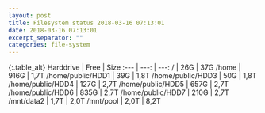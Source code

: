 ```yaml
---
layout: post
title: Filesystem status 2018-03-16 07:13:01
date: 2018-03-16 07:13:01
excerpt_separator: ""
categories: file-system
---
```

{:.table_alt}
Harddrive | Free | Size
:--- | ---: | ---:
/ | 26G | 37G
/home | 916G | 1,7T
/home/public/HDD1 | 39G | 1,8T
/home/public/HDD3 | 50G | 1,8T
/home/public/HDD4 | 127G | 2,7T
/home/public/HDD5 | 657G | 2,7T
/home/public/HDD6 | 835G | 2,7T
/home/public/HDD7 | 210G | 2,7T
/mnt/data2 | 1,7T | 2,0T
/mnt/pool | 2,0T | 8,2T
